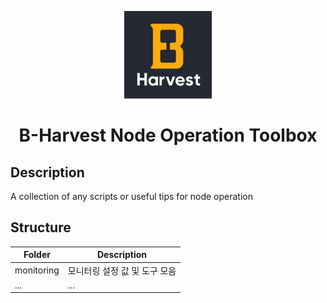 <p align="center">
  <a href="https://github.com/b-harvest/node-operation" target="_blank"><img width="140" src="images/logo.jpeg" alt="B-Harvest Logo"></a>
</p>
<h1 align="center">
    B-Harvest Node Operation Toolbox
</h1>

## Description

A collection of any scripts or useful tips for node operation
## Structure

|Folder | Description |
|---|---|
| monitoring | 모니터링 설정 값 및 도구 모음 |
| ... | ... |

